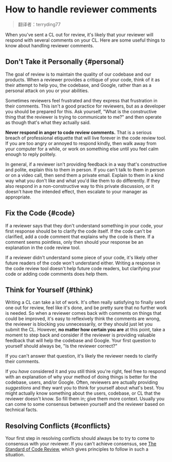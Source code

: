 # How to handle reviewer comments

> 翻译者：terryding77

When you've sent a CL out for review, it's likely that your reviewer will
respond with several comments on your CL. Here are some useful things to know
about handling reviewer comments.

## Don't Take it Personally {#personal}

The goal of review is to maintain the quality of our codebase and our products.
When a reviewer provides a critique of your code, think of it as their attempt
to help you, the codebase, and Google, rather than as a personal attack on you
or your abilities.

Sometimes reviewers feel frustrated and they express that frustration in their
comments. This isn't a good practice for reviewers, but as a developer you
should be prepared for this. Ask yourself, "What is the constructive thing that
the reviewer is trying to communicate to me?" and then operate as though that's
what they actually said.

**Never respond in anger to code review comments.** That is a serious breach of
professional etiquette that will live forever in the code review tool. If you
are too angry or annoyed to respond kindly, then walk away from your computer
for a while, or work on something else until you feel calm enough to reply
politely.

In general, if a reviewer isn't providing feedback in a way that's constructive
and polite, explain this to them in person. If you can't talk to them in person
or on a video call, then send them a private email. Explain to them in a kind
way what you don't like and what you'd like them to do differently. If they also
respond in a non-constructive way to this private discussion, or it doesn't have
the intended effect, then
escalate to your manager as
appropriate.

## Fix the Code {#code}

If a reviewer says that they don't understand something in your code, your first
response should be to clarify the code itself. If the code can't be clarified,
add a code comment that explains why the code is there. If a comment seems
pointless, only then should your response be an explanation in the code review
tool.

If a reviewer didn't understand some piece of your code, it's likely other
future readers of the code won't understand either. Writing a response in the
code review tool doesn't help future code readers, but clarifying your code or
adding code comments does help them.

## Think for Yourself {#think}

Writing a CL can take a lot of work. It's often really satisfying to finally
send one out for review, feel like it's done, and be pretty sure that no further
work is needed. So when a reviewer comes back with comments on things that could
be improved, it's easy to reflexively think the comments are wrong, the reviewer
is blocking you unnecessarily, or they should just let you submit the CL.
However, **no matter how certain you are** at this point, take a moment to step
back and consider if the reviewer is providing valuable feedback that will help
the codebase and Google. Your first question to yourself should always be, "Is
the reviewer correct?"

If you can't answer that question, it's likely the reviewer needs to clarify
their comments.

If you *have* considered it and you still think you're right, feel free to
respond with an explanation of why your method of doing things is better for the
codebase, users, and/or Google. Often, reviewers are actually providing
*suggestions* and they want you to think for yourself about what's best. You
might actually know something about the users, codebase, or CL that the reviewer
doesn't know. So fill them in; give them more context. Usually you can come to
some consensus between yourself and the reviewer based on technical facts.

## Resolving Conflicts {#conflicts}

Your first step in resolving conflicts should always be to try to come to
consensus with your reviewer. If you can't achieve consensus, see
[The Standard of Code Review](../reviewer/standard.md), which gives principles
to follow in such a situation.
